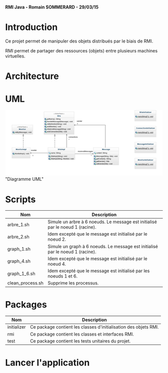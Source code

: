 #### RMI Java - Romain SOMMERARD - 29/03/15

# Introduction

Ce projet permet de manipuler des objets distribués par le biais de RMI.

RMI permet de partager des ressources (objets) entre plusieurs machines virtuelles.

# Architecture

# UML

![diag-uml](diag-uml.jpeg) "Diagramme UML"

# Scripts

| Nom | Description |
|-----|-------------|
| arbre_1.sh | Simule un arbre à 6 noeuds. Le message est initialisé par le noeud 1 (racine). |
| arbre_2.sh | Idem excepté que le message est initialisé par le noeud 2. |
| graph_1.sh | Simule un graph à 6 noeuds. Le message est initialisé par le noeud 1 (racine). |
| graph_4.sh | Idem excepté que le message est initialisé par le noeud 4. |
| graph_1_6.sh | Idem excepté que le message est initialisé par les noeuds 1 et 6. |
| clean_process.sh | Supprime les processus. |

# Packages
| Nom | Description |
|-----|-------------|
| initializer | Ce package contient les classes d'initialisation des objets RMI. |
| rmi | Ce package contient les classes et interfaces RMI. |
| test | Ce package contient les tests unitaires du projet. |

# Lancer l'application
